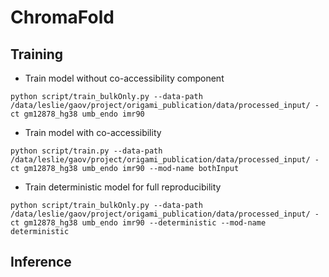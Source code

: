 # ChromaFold

## Training
- Train model without co-accessibility component
```
python script/train_bulkOnly.py --data-path /data/leslie/gaov/project/origami_publication/data/processed_input/ -ct gm12878_hg38 umb_endo imr90
```
- Train model with co-accessibility
```
python script/train.py --data-path /data/leslie/gaov/project/origami_publication/data/processed_input/ -ct gm12878_hg38 umb_endo imr90 --mod-name bothInput
```
- Train deterministic model for full reproducibility
```
python script/train_bulkOnly.py --data-path /data/leslie/gaov/project/origami_publication/data/processed_input/ -ct gm12878_hg38 umb_endo imr90 --deterministic --mod-name deterministic
```

## Inference
